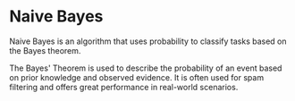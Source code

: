 # Naive Bayes

Naive Bayes is an algorithm that uses probability to classify tasks based on the Bayes theorem.

The Bayes' Theorem is used to describe the probability of an event based on prior knowledge and observed evidence. It is often used for spam filtering and offers great performance in real-world scenarios.

